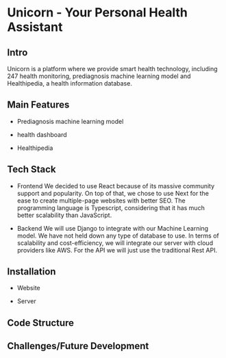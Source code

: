 # Unicorn - Your Personal Health Assistant


## Intro
Unicorn is a platform where we provide smart health technology, including 247 health monitoring, prediagnosis machine learning model and Healthipedia, a health information database.

## Main Features
- Prediagnosis machine learning model

- health dashboard

- Healthipedia

## Tech Stack
- Frontend 
We decided to use React because of its massive community support and popularity. On top of that, we chose to use Next for the ease to create multiple-page websites with better SEO. The programming language is Typescript, considering that it has much better scalability than JavaScript.

- Backend
We will use Django to integrate with our Machine Learning model. We have not held down any type of database to use. In terms of scalability and cost-efficiency, we will integrate our server with cloud providers like AWS. 
For the API we will just use the traditional Rest API.



## Installation

- Website


- Server



## Code Structure


## Challenges/Future Development




